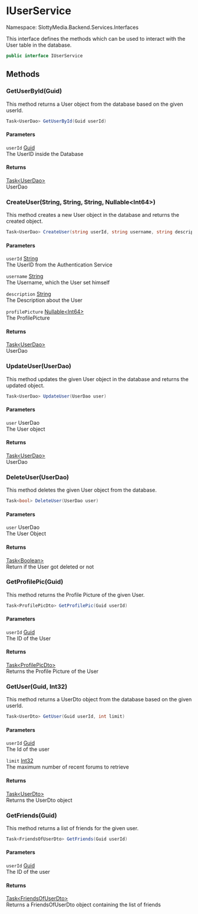 # IUserService

Namespace: SlottyMedia.Backend.Services.Interfaces

This interface defines the methods which can be used to interact with the User table in the database.

```csharp
public interface IUserService
```

## Methods

### **GetUserById(Guid)**

This method returns a User object from the database based on the given userId.

```csharp
Task<UserDao> GetUserById(Guid userId)
```

#### Parameters

`userId` [Guid](https://docs.microsoft.com/en-us/dotnet/api/system.guid)<br>
The UserID inside the Database

#### Returns

[Task&lt;UserDao&gt;](https://docs.microsoft.com/en-us/dotnet/api/system.threading.tasks.task-1)<br>
UserDao

### **CreateUser(String, String, String, Nullable&lt;Int64&gt;)**

This method creates a new User object in the database and returns the created object.

```csharp
Task<UserDao> CreateUser(string userId, string username, string description, Nullable<long> profilePicture)
```

#### Parameters

`userId` [String](https://docs.microsoft.com/en-us/dotnet/api/system.string)<br>
The UserID from the Authentication Service

`username` [String](https://docs.microsoft.com/en-us/dotnet/api/system.string)<br>
The Username, which the User set himself

`description` [String](https://docs.microsoft.com/en-us/dotnet/api/system.string)<br>
The Description about the User

`profilePicture` [Nullable&lt;Int64&gt;](https://docs.microsoft.com/en-us/dotnet/api/system.nullable-1)<br>
The ProfilePicture

#### Returns

[Task&lt;UserDao&gt;](https://docs.microsoft.com/en-us/dotnet/api/system.threading.tasks.task-1)<br>
UserDao

### **UpdateUser(UserDao)**

This method updates the given User object in the database and returns the updated object.

```csharp
Task<UserDao> UpdateUser(UserDao user)
```

#### Parameters

`user` UserDao<br>
The User object

#### Returns

[Task&lt;UserDao&gt;](https://docs.microsoft.com/en-us/dotnet/api/system.threading.tasks.task-1)<br>
UserDao

### **DeleteUser(UserDao)**

This method deletes the given User object from the database.

```csharp
Task<bool> DeleteUser(UserDao user)
```

#### Parameters

`user` UserDao<br>
The User Object

#### Returns

[Task&lt;Boolean&gt;](https://docs.microsoft.com/en-us/dotnet/api/system.threading.tasks.task-1)<br>
Return if the User got deleted or not

### **GetProfilePic(Guid)**

This method returns the Profile Picture of the given User.

```csharp
Task<ProfilePicDto> GetProfilePic(Guid userId)
```

#### Parameters

`userId` [Guid](https://docs.microsoft.com/en-us/dotnet/api/system.guid)<br>
The ID of the User

#### Returns

[Task&lt;ProfilePicDto&gt;](https://docs.microsoft.com/en-us/dotnet/api/system.threading.tasks.task-1)<br>
Returns the Profile Picture of the User

### **GetUser(Guid, Int32)**

This method returns a UserDto object from the database based on the given userId.

```csharp
Task<UserDto> GetUser(Guid userId, int limit)
```

#### Parameters

`userId` [Guid](https://docs.microsoft.com/en-us/dotnet/api/system.guid)<br>
The Id of the user

`limit` [Int32](https://docs.microsoft.com/en-us/dotnet/api/system.int32)<br>
The maximum number of recent forums to retrieve

#### Returns

[Task&lt;UserDto&gt;](https://docs.microsoft.com/en-us/dotnet/api/system.threading.tasks.task-1)<br>
Returns the UserDto object

### **GetFriends(Guid)**

This method returns a list of friends for the given user.

```csharp
Task<FriendsOfUserDto> GetFriends(Guid userId)
```

#### Parameters

`userId` [Guid](https://docs.microsoft.com/en-us/dotnet/api/system.guid)<br>
The ID of the user

#### Returns

[Task&lt;FriendsOfUserDto&gt;](https://docs.microsoft.com/en-us/dotnet/api/system.threading.tasks.task-1)<br>
Returns a FriendsOfUserDto object containing the list of friends

